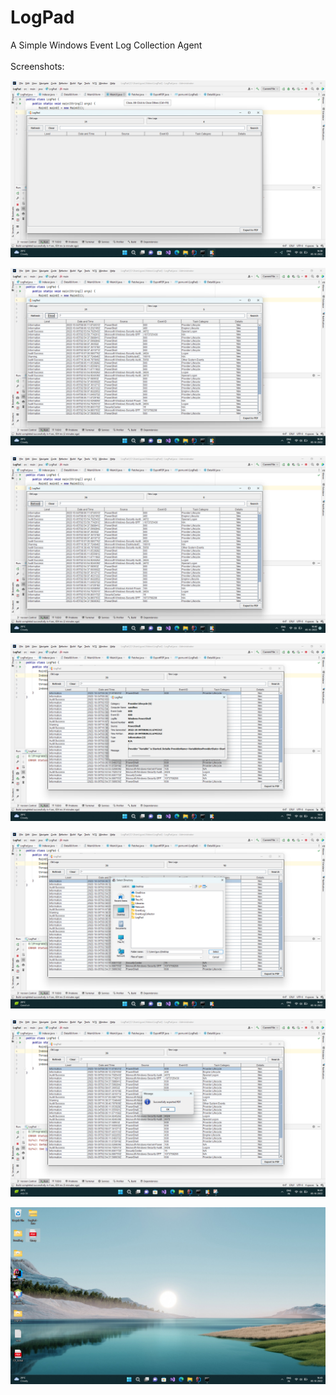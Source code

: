 # LogPad
A Simple Windows Event Log Collection Agent
<br><br>
Screenshots:
<p>
<img src="Screenshots/Screenshot%202022-10-05%20163916.png">
</p><p>
<img src="Screenshots/Screenshot%202022-10-05%20163946.png">
</p><p>
<img src="Screenshots/Screenshot%202022-10-05%20164023.png">
</p><p>
<img src="Screenshots/Screenshot%202022-10-05%20164156.png">
</p><p>
<img src="Screenshots/Screenshot%202022-10-05%20164256.png">
</p><p>
<img src="Screenshots/Screenshot%202022-10-05%20164317.png">
</p><p>
<img src="Screenshots/Screenshot%202022-10-05%20164357.png">
</p>
